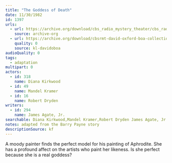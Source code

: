 ```yaml
---
title: "The Goddess of Death"
date: 11/30/1982
id: 1397
urls: 
  - url: https://archive.org/download/cbs_radio_mystery_theater/cbs_radio_mystery_theater-1351-1399.zip/cbs_radio_mystery_theater-1351-1399%2Fcbsrmt_1397_the_goddess_of_death.mp3
    source: archive-org
  - url: https://archive.org/download/cbsrmt-david-oxford-boa-collection/CBSRMT-821130-1397-The-Goddess-of-Death-(128-48)_WBBM-JE-{BoA}.mp3
    quality: 0
    source: kl-davidoboa
audioQuality: 0
tags: 
  - adaptation
multipart: 0
actors:  
  - id: 318
    name: Diana Kirkwood  
  - id: 49
    name: Mandel Kramer  
  - id: 16
    name: Robert Dryden
writers:  
  - id: 294
    name: James Agate, Jr.
searchable: Diana Kirkwood,Mandel Kramer,Robert Dryden James Agate, Jr.
notes: adapted from the Barry Payne story
descriptionSource: kf
---
```

A moody painter finds the perfect model for his painting of Aphrodite. She has a profound affect on the artists who paint her likeness. Is she perfect because she is a real goddess?